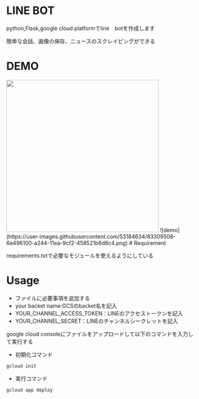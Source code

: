 # LINE BOT

python,Flask,google cloud platformでline　botを作成します

簡単な会話、画像の保存、ニュースのスクレイピングができる
 
# DEMO
<img src="https://user-images.githubusercontent.com/53184634/83309508-6e496100-a244-11ea-9cf2-458521b6d8c4.png" width='400'>
![demo](https://user-images.githubusercontent.com/53184634/83309508-6e496100-a244-11ea-9cf2-458521b6d8c4.png)
# Requirement
 
requirements.txtで必要なモジュールを使えるようにしている

# Usage

- ファイルに必要事項を追加する
 - your backet name:GCSのbacket名を記入
 - YOUR_CHANNEL_ACCESS_TOKEN：LINEのアクセストークンを記入
 - YOUR_CHANNEL_SECRET：LINEのチャンネルシークレットを記入
 
google cloud consoleにファイルをアップロードして以下のコマンドを入力して実行する

- 初期化コマンド
```bash
gcloud init
```
- 実行コマンド
```bash
gcloud app deploy
```
